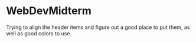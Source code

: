 # WebDevMidterm

Trying to align the header items and figure out a good place to put them, as well as good colors to use. 
